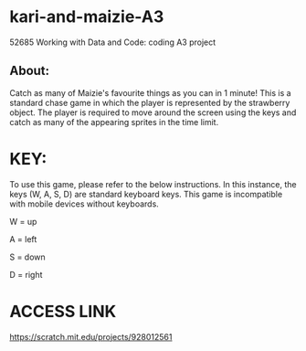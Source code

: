 # kari-and-maizie-A3
52685 Working with Data and Code: coding A3 project

## About:

Catch as many of Maizie's favourite things as you can in 1 minute! This is a standard chase game in which the player is represented by the strawberry object. The player is required to move around the screen using the keys and catch as many of the appearing sprites in the time limit.


# KEY: 

To use this game, please refer to the below instructions. In this instance, the keys (W, A, S, D) are standard keyboard keys. This game is incompatible with mobile devices without keyboards. 

W = up

A = left

S = down

D = right


# ACCESS LINK

https://scratch.mit.edu/projects/928012561
